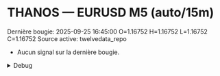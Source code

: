 # THANOS — EURUSD M5 (auto/15m)
Dernière bougie: 2025-09-25 16:45:00  O=1.16752  H=1.16752  L=1.16752  C=1.16752
Source active: twelvedata_repo

- Aucun signal sur la dernière bougie.

<details><summary>Debug</summary>

- TD_API_KEY manquant.

</details>